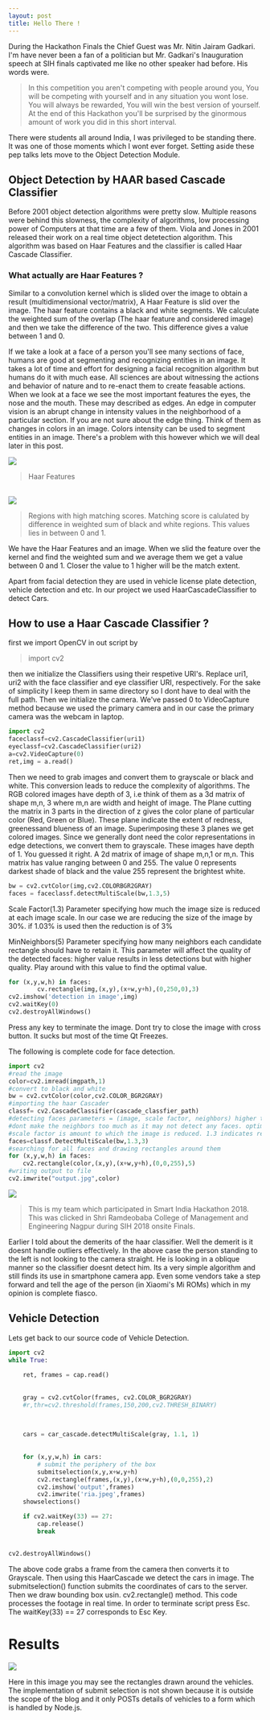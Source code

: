 ```yaml
---
layout: post
title: Hello There !
---
```


During the Hackathon Finals the Chief Guest was Mr. Nitin Jairam Gadkari. I'm have never been a fan of a politician but Mr. Gadkari's Inauguration speech
at SIH finals captivated me like no other speaker had before. His words were.

> In this competition you aren't competing with people around you, You will be competing with yourself and in any situation you wont lose. You will always be rewarded, You will win the best version of yourself. At the end of this Hackathon you'll be surprised by the ginormous amount of work you did in this short interval. 

There were students all around India, I was privileged to be standing there. It was one of those moments which I wont ever forget. Setting aside these pep talks lets move to the Object Detection Module.

## Object Detection by HAAR based Cascade Classifier

Before 2001 object detection algorithms were pretty slow. Multiple reasons were behind this slowness, the complexity of algorithms, low processing power of Computers at that time are a few of them.
Viola and Jones in 2001 released their work on a real time object detetection algorithm. This algorithm was based on Haar Features and the classifier is called Haar Cascade Classifier.

### What actually are Haar Features ?

Similar to a convolution kernel which is slided over the image to obtain a result (multidimensional vector/matrix), A Haar Feature is slid over the image. The haar feature contains a black
and white segments. We calculate the weighted sum of the overlap (The haar feature and considered image) and then we take the difference of the two. This difference gives a value between 1 and 0.

If we take a look at a face of a person you'll see many sections of face, humans are good at segmenting and recognizing entities in an image. It takes a lot of time and effort for designing a facial recognition algorithm but humans do it with much ease. All sciences are about witnessing the actions and behavior of nature and to re-enact them to create feasable actions. When we look at a face we see the most important features the eyes, the nose and the mouth. These may described as edges. An edge in computer vision is an abrupt change in  intensity values in the neighborhood of a particular section. If you are not sure about the edge thing. Think of them as changes in colors in an image. Colors intensity can be used to segment entities in an image. There's a problem with this however which we will deal later in this post.

<img src="https://iamfiasco.github.io/images/sih2018-2/haar_cascade.png">

> Haar Features

<br>

<img src="https://iamfiasco.github.io/images/sih2018-2/6088364490_37bdbf776b.jpg">

> Regions with high matching scores. Matching score is calulated by difference in weighted sum of black and white regions. This values lies in between 0 and 1.


We have the Haar Features and an image. When we slid the feature over the kernel and find the weighted sum and we average them we get a value between 0 and 1. Closer the value to 1 higher will
be the match extent. 




Apart from facial detection they are used in vehicle license plate detection, vehicle detection and etc. In our project we used HaarCascadeClassifier to detect Cars. 

## How to use a Haar Cascade Classifier ?

first we import OpenCV in out script by

> import cv2

then we initialize the Classifiers using their respetive URI's. Replace uri1, uri2 with
the face classifier and eye classifier URI, respectively. For the sake of simplicity I
keep them in same directory so I dont have to deal with the full path.
Then we initialize the camera. We've passed 0 to VideoCapture method because we used the
primary camera and in our case the primary camera was the webcam in laptop.

```python
import cv2
faceclassf=cv2.CascadeClassifier(uri1)
eyeclassf=cv2.CascadeClassifier(uri2)
a=cv2.VideoCapture(0)
ret,img = a.read()
```

Then we need to grab images and convert them to grayscale or black and white. This conversion leads to reduce the complexity of algorithms. The RGB colored images have depth of 3, i.e think of them as a 3d matrix of shape m,n, 3 where m,n are width and height of image. The Plane cutting the matrix in 3 parts in the direction of z gives the color plane of particular color (Red, Green or Blue). These plane indicate the extent of redness, greenessand blueness of an image. Superimposing these 3 planes we get colored images. Since we generally dont need the color  representations in edge detections, we convert them to grayscale. These images have depth of 1. You guessed it right. A 2d matrix of image of shape m,n,1  or m,n. This matrix has value ranging between 0 and 255. The value 0 represents darkest shade of black and the value 255 represent the brightest white.

```python
bw = cv2.cvtColor(img,cv2.COLORBGR2GRAY)
faces = faceclassf.detectMultiScale(bw,1.3,5)
```

Scale Factor(1.3)
Parameter specifying how much the image size is reduced at each image scale. In our case we are reducing the size of the image by 30%. 
if 1.03% is used then the reduction is of 3%

MinNeighbors(5)
Parameter specifying how many neighbors each candidate rectangle should have to retain it. This parameter will affect the quality of the detected faces: higher value results in less detections but with higher quality. 
Play around with this value to find the optimal value.

```python
for (x,y,w,h) in faces:
        cv.rectangle(img,(x,y),(x+w,y+h),(0,250,0),3)
cv2.imshow('detection in image',img)
cv2.waitKey(0)
cv2.destroyAllWindows()
```

Press any key to terminate the image. Dont try to close the image with cross button. It sucks
but most of the time Qt Freezes.

The following is complete code for face detection.

```python
import cv2
#read the image
color=cv2.imread(imgpath,1)
#convert to black and white
bw = cv2.cvtColor(color,cv2.COLOR_BGR2GRAY)
#importing the haar Cascader
classf= cv2.CascadeClassifier(cascade_classfier_path)
#detecting faces parameters = (image, scale factor, neighbors) higher the neighbors lower will be errors.
#dont make the neighbors too much as it may not detect any faces. optimum value = 3-6.
#scale factor is amount to which the image is reduced. 1.3 indicates reduction in size by 30%
faces=classf.DetectMultiScale(bw,1.3,3)
#searching for all faces and drawing rectangles around them
for (x,y,w,h) in faces:
    cv2.rectangle(color,(x,y),(x+w,y+h),(0,0,255),5)
#writing output to file
cv2.imwrite("output.jpg",color)
```

<img src="https://iamfiasco.github.io/images/sih2018-2/output.jpg">

> This is my team which participated in Smart India Hackathon 2018. This was clicked in Shri Ramdeobaba College of Management and Engineering Nagpur during SIH 2018 onsite Finals.

Earlier I told about the demerits of the haar classifier. Well the demerit is it doesnt handle outliers effectively. In the above case the person standing to the left is not looking to the camera straight. He is looking in a oblique manner so the classifier doesnt detect him. Its a very simple algorithm and still finds its use in smartphone camera app. Even some vendors take a step forward
and tell the age of the person (in Xiaomi's Mi ROMs) which in my opinion is complete fiasco. 



## Vehicle Detection

Lets get back to our source code of Vehicle Detection.

```python
import cv2
while True:
    
    ret, frames = cap.read()
     
    
    gray = cv2.cvtColor(frames, cv2.COLOR_BGR2GRAY)
    #r,thr=cv2.threshold(frames,150,200,cv2.THRESH_BINARY)

 
    
    cars = car_cascade.detectMultiScale(gray, 1.1, 1)
     
    
    for (x,y,w,h) in cars:
        # submit the periphery of the box
    	submitselection(x,y,x+w,y+h)
    	cv2.rectangle(frames,(x,y),(x+w,y+h),(0,0,255),2)
    	cv2.imshow('output',frames)
    	cv2.imwrite('ria.jpeg',frames)
    showselections()

    if cv2.waitKey(33) == 27:
        cap.release()
        break
        

cv2.destroyAllWindows()

```

The above code grabs a frame from the camera then converts it to Grayscale. Then using this HaarCascade we detect the cars in image. The submitselection() function submits the coordinates of cars to the server. Then we draw bounding box usin. cv2.rectangle() method. This code processes the footage in real time. In order to terminate script press Esc. The waitKey(33) == 27 corresponds to Esc Key. 

# Results

<img src="https://iamfiasco.github.io/images/sih2018-2/detect.png">

Here in this image you may see the rectangles drawn around the vehicles. The implementation of submit selection is not shown because it is outside the scope of the blog and it only POSTs details of vehicles to a form which is handled by Node.js.
